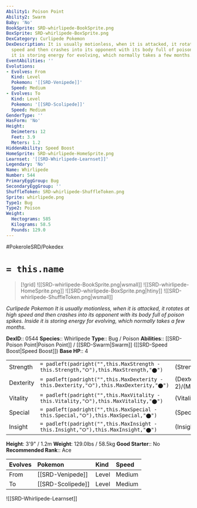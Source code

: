 ```yaml
---
Ability1: Poison Point
Ability2: Swarm
Baby: 'No'
BookSprite: SRD-whirlipede-BookSprite.png
BoxSprite: SRD-whirlipede-BoxSprite.png
DexCategory: Curlipede Pokemon
DexDescription: It is usually motionless, when it is attacked, it rotates at high
  speed and then crashes into its opponent with its body full of poison spikes. Inside
  it is storing energy for evolving, which normally takes a few months.
EventAbilities: ''
Evolutions:
- Evolves: From
  Kind: Level
  Pokemon: '[[SRD-Venipede]]'
  Speed: Medium
- Evolves: To
  Kind: Level
  Pokemon: '[[SRD-Scolipede]]'
  Speed: Medium
GenderType: ''
HasForm: 'No'
Height:
  Deimeters: 12
  Feet: 3.9
  Meters: 1.2
HiddenAbility: Speed Boost
HomeSprite: SRD-whirlipede-HomeSprite.png
Learnset: '[[SRD-Whirlipede-Learnset]]'
Legendary: 'No'
Name: Whirlipede
Number: 544
PrimaryEggGroup: Bug
SecondaryEggGroup: ''
ShuffleToken: SRD-whirlipede-ShuffleToken.png
Sprite: whirlipede.png
Type1: Bug
Type2: Poison
Weight:
  Hectograms: 585
  Kilograms: 58.5
  Pounds: 129.0
---
```


#PokeroleSRD/Pokedex

# `= this.name`

> [!grid]
> ![[SRD-whirlipede-BookSprite.png|wsmall]]
> ![[SRD-whirlipede-HomeSprite.png]]
> ![[SRD-whirlipede-BoxSprite.png|htiny]]
> ![[SRD-whirlipede-ShuffleToken.png|wsmall]]


*Curlipede Pokemon*
*It is usually motionless, when it is attacked, it rotates at high speed and then crashes into its opponent with its body full of poison spikes. Inside it is storing energy for evolving, which normally takes a few months.*

**DexID**:: 0544
**Species**:: Whirlipede
**Type**:: Bug / Poison
**Abilities**:: [[SRD-Poison Point|Poison Point]] / [[SRD-Swarm|Swarm]] ([[SRD-Speed Boost|Speed Boost]])
**Base HP**:: 4

|           |                                                                                        |                                          |
| --------- | -------------------------------------------------------------------------------------- | ---------------------------------------- |
| Strength  | `= padleft(padright("",this.MaxStrength - this.Strength,"⭘"),this.MaxStrength,"⬤")`    | (Strength::2)/(MaxStrength::4)   |
| Dexterity | `= padleft(padright("",this.MaxDexterity - this.Dexterity,"⭘"),this.MaxDexterity,"⬤")` | (Dexterity:: 2)/(MaxDexterity::4) |
| Vitality  | `= padleft(padright("",this.MaxVitality - this.Vitality,"⭘"),this.MaxVitality,"⬤")`    | (Vitality::3)/(MaxVitality::6)   |
| Special   | `= padleft(padright("",this.MaxSpecial - this.Special,"⭘"),this.MaxSpecial,"⬤")`       | (Special::1)/(MaxSpecial::3)     |
| Insight   | `= padleft(padright("",this.MaxInsight - this.Insight,"⭘"),this.MaxInsight,"⬤")`       | (Insight::2)/(MaxInsight::5)     |

**Height**: 3'9" / 1.2m
**Weight**: 129.0lbs / 58.5kg
**Good Starter**:: No
**Recommended Rank**:: Ace

| Evolves   | Pokemon           | Kind   | Speed   |
|:----------|:------------------|:-------|:--------|
| From      | [[SRD-Venipede]]  | Level  | Medium  |
| To        | [[SRD-Scolipede]] | Level  | Medium  |

![[SRD-Whirlipede-Learnset]]